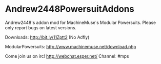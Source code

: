 Andrew2448PowersuitAddons
=========================

Andrew2448's addon mod for MachineMuse's Modular Powersuits.
Please only report bugs on latest versions.

Downloads: http://bit.ly/11Zptt2 (No Adfly)

ModularPowersuits: http://www.machinemuse.net/download.php

Come join us on irc! http://webchat.esper.net/
Channel: #mps
